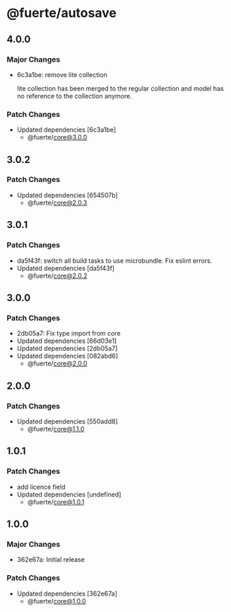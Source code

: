 # @fuerte/autosave

## 4.0.0

### Major Changes

- 6c3a1be: remove lite collection

  lite collection has been merged to the regular collection and model has no reference to the collection anymore.

### Patch Changes

- Updated dependencies [6c3a1be]
  - @fuerte/core@3.0.0

## 3.0.2

### Patch Changes

- Updated dependencies [654507b]
  - @fuerte/core@2.0.3

## 3.0.1

### Patch Changes

- da5f43f: switch all build tasks to use microbundle.
  Fix eslint errors.
- Updated dependencies [da5f43f]
  - @fuerte/core@2.0.2

## 3.0.0

### Patch Changes

- 2db05a7: Fix type import from core
- Updated dependencies [66d03e1]
- Updated dependencies [2db05a7]
- Updated dependencies [082abd6]
  - @fuerte/core@2.0.0

## 2.0.0

### Patch Changes

- Updated dependencies [550add8]
  - @fuerte/core@1.1.0

## 1.0.1

### Patch Changes

- add licence field
- Updated dependencies [undefined]
  - @fuerte/core@1.0.1

## 1.0.0

### Major Changes

- 362e67a: Initial release

### Patch Changes

- Updated dependencies [362e67a]
  - @fuerte/core@1.0.0
